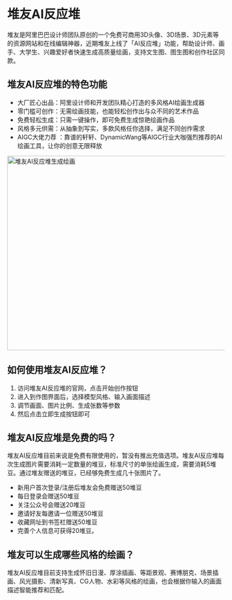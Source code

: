 # 堆友AI反应堆

堆友是阿里巴巴设计师团队原创的一个免费可商用3D头像、3D场景、3D元素等的资源网站和在线编辑神器，近期堆友上线了「AI反应堆」功能，帮助设计师、画手、大学生、兴趣爱好者快速生成高质量绘画，支持文生图、图生图和创作社区同款。
<h2>堆友AI反应堆的特色功能</h2>
<ul>
 	<li>大厂匠心出品：阿里设计师和开发团队精心打造的多风格AI绘画生成器</li>
 	<li>零门槛可创作：无需绘画技能，也能轻松创作出与众不同的艺术作品</li>
 	<li>免费轻松生成：只需一键操作，即可免费生成惊艳绘画作品</li>
 	<li>风格多元供需：从抽象到写实，多款风格任你选择，满足不同创作需求</li>
 	<li>AIGC大佬力荐 ：靠谱的轩轩、DynamicWang等AIGC行业大咖强烈推荐的AI绘画工具，让你的创意无限释放</li>
</ul>
<a class="js" href="https://ai-bot.cn/wp-content/uploads/2023/07/d-design-ai-steps.jpeg" data-fancybox="fancybox" data-caption="堆友AI反应堆生成绘画"><img class="alignnone size-full wp-image-3383 loaded" src="https://ai-bot.cn/wp-content/uploads/2023/07/d-design-ai-steps.jpeg" alt="堆友AI反应堆生成绘画" width="800" height="450" data-src="https://ai-bot.cn/wp-content/uploads/2023/07/d-design-ai-steps.jpeg" data-was-processed="true" /></a>
<h2>如何使用堆友AI反应堆？</h2>
<ol>
 	<li>访问堆友AI反应堆的官网，点击开始创作按钮</li>
 	<li>进入到作图界面后，选择模型风格、输入画面描述</li>
 	<li>调节画面、图片比例、生成张数等参数</li>
 	<li>然后点击立即生成按钮即可</li>
</ol>
<h2>堆友AI反应堆是免费的吗？</h2>
堆友AI反应堆目前来说是免费有限使用的，暂没有推出充值选项。堆友AI反应堆每次生成图片需要消耗一定数量的堆豆，标准尺寸的单张绘画生成，需要消耗5堆豆。通过堆友赠送的堆豆，已经够免费生成几十张图片了。
<ul>
 	<li>新用户首次登录/注册后堆友会免费赠送50堆豆</li>
 	<li>每日登录会赠送50堆豆</li>
 	<li>关注公众号会赠送20堆豆</li>
 	<li>邀请好友每邀请一位赠送50堆豆</li>
 	<li>收藏网址到书签栏赠送50堆豆</li>
 	<li>完善个人信息可获得20堆豆。</li>
</ul>
<h2>堆友可以生成哪些风格的绘画？</h2>
堆友AI反应堆目前支持生成怀旧日漫、厚涂插画、等距景观、赛博朋克、场景插画、风光摄影、清新写真、CG人物、水彩等风格的绘画，也会根据你输入的画面描述智能推荐和匹配。
